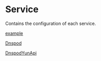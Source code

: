 # Service
Contains the configuration of each service.

[example](example/README.md)

[Dnspod](Dnspod/README.md)

[DnspodYunApi](DnspodYunApi/README.md)
